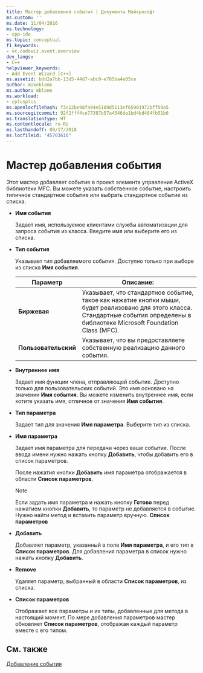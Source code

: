 ```yaml
---
title: Мастер добавления события | Документы Майкрософт
ms.custom: ''
ms.date: 11/04/2016
ms.technology:
- cpp-ide
ms.topic: conceptual
f1_keywords:
- vc.codewiz.event.overview
dev_langs:
- C++
helpviewer_keywords:
- Add Event Wizard [C++]
ms.assetid: bdd2a7bb-13d5-44d7-abc9-e785ba4e05ce
author: mikeblome
ms.author: mblome
ms.workload:
- cplusplus
ms.openlocfilehash: f3c12be98fa94e5109d5113ef65901972bff59a5
ms.sourcegitcommit: 92f2fff4ce77387b57a4546de1bd4bd464fb51b6
ms.translationtype: HT
ms.contentlocale: ru-RU
ms.lasthandoff: 09/17/2018
ms.locfileid: "45703616"
---
```

# <a name="add-event-wizard"></a>Мастер добавления события
Этот мастер добавляет событие в проект элемента управления ActiveX библиотеки MFC. Вы можете указать собственное событие, настроить типичное стандартное событие или выбрать стандартное событие из списка.  
  
- **Имя события**  

   Задает имя, используемое клиентами службы автоматизации для запроса события из класса. Введите имя или выберите его из списка.  
  
- **Тип события**  

   Указывает тип добавляемого события. Доступно только при выборе из списка **Имя события**.  
  
   |Параметр|Описание:|
   |------------|-----------------|
   |**Биржевая**|Указывает, что стандартное событие, такое как нажатие кнопки мыши, будет реализовано для этого класса. Стандартные события определены в библиотеке Microsoft Foundation Class (MFC).|
   |**Пользовательский**|Указывает, что вы предоставляете собственную реализацию данного события.|

- **Внутреннее имя**  

   Задает имя функции члена, отправляющей событие. Доступно только для пользовательских событий. Это имя основано на значении **Имя события**. Вы можете изменить внутреннее имя, если хотите указать имя, отличное от значения **Имя события**.  
  
- **Тип параметра**  

   Задает тип для значения **Имя параметра**. Выберите тип из списка.  
  
- **Имя параметра**  

   Задает имя параметра для передачи через ваше событие. После ввода имени нужно нажать кнопку **Добавить**, чтобы добавить его в список параметров.  
  
   После нажатия кнопки **Добавить** имя параметра отображается в области **Список параметров**.  
  
   > [!NOTE]
   > Если задать имя параметра и нажать кнопку **Готово** перед нажатием кнопки **Добавить**, то параметр не добавляется в событие. Нужно найти метод и вставить параметр вручную. **Список параметров**  
  
- **Добавить**  

   Добавляет параметр, указанный в поле **Имя параметра**, и его тип в **Список параметров**. Для добавления параметра в список нужно нажать кнопку **Добавить**.  
  
- **Remove**  

   Удаляет параметр, выбранный в области **Список параметров**, из списка.  
  
- **Список параметров**  

   Отображает все параметры и их типы, добавленные для метода в настоящий момент. По мере добавления параметров мастер обновляет **Список параметров**, отображая каждый параметр вместе с его типом.  
  
## <a name="see-also"></a>См. также  
 [Добавление события](../ide/adding-an-event-visual-cpp.md)